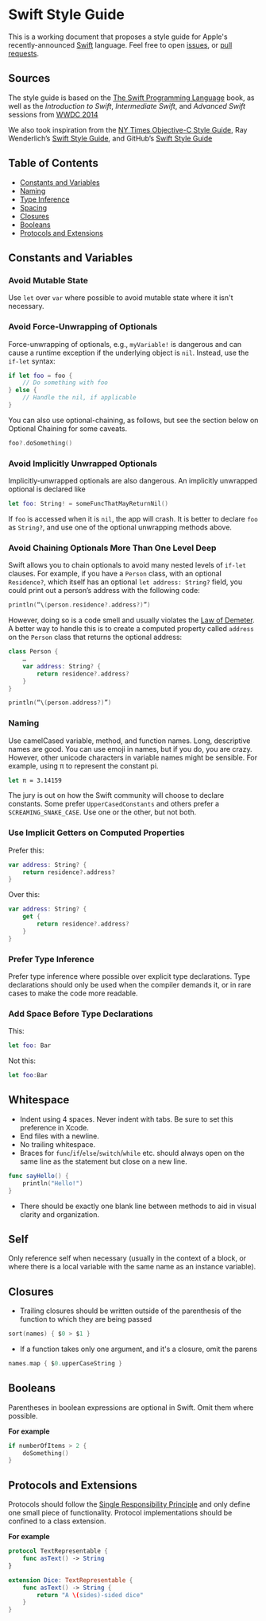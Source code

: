 # Swift Style Guide

This is a working document that proposes a style guide for Apple's recently-announced [Swift](https://developer.apple.com/swift/) language. Feel free to open [issues](https://github.com/jamieforrest/swift-style-guide/issues), or [pull requests](https://github.com/jamieforrest/swift-style-guide/pulls).

## Sources

The style guide is based on the [The Swift Programming Language](https://developer.apple.com/library/prerelease/ios/documentation/Swift/Conceptual/Swift_Programming_Language/index.html#//apple_ref/doc/uid/TP40014097) book, as well as the *Introduction to Swift*, *Intermediate Swift*, and *Advanced Swift* sessions from [WWDC 2014](https://developer.apple.com/videos/wwdc/2014/)

We also took inspiration from the [NY Times Objective-C Style Guide](https://github.com/NYTimes/objective-c-style-guide), Ray Wenderlich’s [Swift Style Guide](https://github.com/raywenderlich/swift-style-guide), and GitHub’s [Swift Style Guide](https://github.com/github/swift-style-guide)

## Table of Contents

* [Constants and Variables](#constants-and-variables)
* [Naming](#naming)
* [Type Inference](#type-inference)
* [Spacing](#spacing)
* [Closures](#closures)
* [Booleans](#booleans)
* [Protocols and Extensions](#protocols-and-extensions)

## Constants and Variables
### Avoid Mutable State
Use `let` over `var` where possible to avoid mutable state where it isn't necessary.

### Avoid Force-Unwrapping of Optionals
Force-unwrapping of optionals, e.g., `myVariable!` is dangerous and can cause a runtime exception if the underlying object is `nil`. Instead, use the `if-let` syntax:

```swift
if let foo = foo {
    // Do something with foo
} else {
    // Handle the nil, if applicable
}
```

You can also use optional-chaining, as follows, but see the section below on Optional Chaining for some caveats.

```swift
foo?.doSomething()
```
### Avoid Implicitly Unwrapped Optionals

Implicitly-unwrapped optionals are also dangerous. An implicitly unwrapped optional is declared like

```swift
let foo: String! = someFuncThatMayReturnNil()
```

If `foo` is accessed when it is `nil`, the app will crash. It is better to declare `foo` as `String?`, and use one of the optional unwrapping methods above.

### Avoid Chaining Optionals More Than One Level Deep

Swift allows you to chain optionals to avoid many nested levels of `if-let` clauses. For example, if you have a `Person` class, with an optional `Residence?`, which itself has an optional `let address: String?` field, you could print out a person’s address with the following code:

```swift
println(“\(person.residence?.address?)”)
```

However, doing so is a code smell and usually violates the [Law of Demeter](http://en.wikipedia.org/wiki/Law_of_Demeter). A better way to handle this is to create a computed property called `address` on the `Person` class that returns the optional address:

```swift
class Person {
	…
	var address: String? {
		return residence?.address?
	}
}

println(“\(person.address?)”)
```

### Naming

Use camelCased variable, method, and function names. Long, descriptive names are good. You can use emoji in names, but if you do, you are crazy. However, other unicode characters in variable names might be sensible. For example, using π to represent the constant pi.

```swift 
let π = 3.14159
```

The jury is out on how the Swift community will choose to declare constants. Some prefer `UpperCasedConstants` and others prefer a `SCREAMING_SNAKE_CASE`. Use one or the other, but not both.

### Use Implicit Getters on Computed Properties

Prefer this:
```swift
var address: String? {
	return residence?.address?
}
```

Over this:
```swift
var address: String? {
	get {
		return residence?.address?
	}
}
```

### Prefer Type Inference

Prefer type inference where possible over explicit type declarations. Type declarations should only be used when the compiler demands it, or in rare cases to make the code more readable.

### Add Space Before Type Declarations

This:
```swift
let foo: Bar
```

Not this:
```swift
let foo:Bar
```

## Whitespace

* Indent using 4 spaces. Never indent with tabs. Be sure to set this preference in Xcode.
* End files with a newline.
* No trailing whitespace.
* Braces for `func`/`if`/`else`/`switch`/`while` etc. should always open on the same line as the statement but close on a new line.

```swift 
func sayHello() {
    println("Hello!")
}
```

* There should be exactly one blank line between methods to aid in visual clarity and organization.

## Self

Only reference self when necessary (usually in the context of a block, or where there is a local variable with the same name as an instance variable).

## Closures

* Trailing closures should be written outside of the parenthesis of the function to which they are being passed

```swift 
sort(names) { $0 > $1 }
```

* If a function takes only one argument, and it's a closure, omit the parens

```swift 
names.map { $0.upperCaseString }
```

## Booleans

Parentheses in boolean expressions are optional in Swift. Omit them where possible.

**For example**
```swift 
if numberOfItems > 2 {
    doSomething()
}
```

## Protocols and Extensions

Protocols should follow the [Single Responsibility Principle](http://en.wikipedia.org/wiki/Single_responsibility_principle) and only define one small piece of functionality. Protocol implementations should be confined to a class extension.

**For example**
```swift 
protocol TextRepresentable {
    func asText() -> String
}

extension Dice: TextRepresentable {
    func asText() -> String {
        return "A \(sides)-sided dice"
    }
}
```
